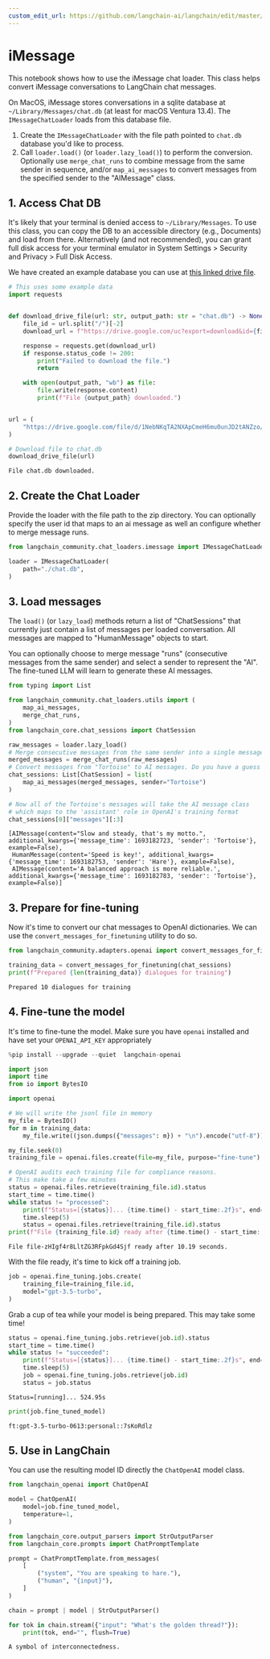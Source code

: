 ```yaml
---
custom_edit_url: https://github.com/langchain-ai/langchain/edit/master/docs/docs/integrations/chat_loaders/imessage.ipynb
---
```

# iMessage

This notebook shows how to use the iMessage chat loader. This class helps convert iMessage conversations to LangChain chat messages.

On MacOS, iMessage stores conversations in a sqlite database at `~/Library/Messages/chat.db` (at least for macOS Ventura 13.4). 
The `IMessageChatLoader` loads from this database file. 

1. Create the `IMessageChatLoader` with the file path pointed to `chat.db` database you'd like to process.
2. Call `loader.load()` (or `loader.lazy_load()`) to perform the conversion. Optionally use `merge_chat_runs` to combine message from the same sender in sequence, and/or `map_ai_messages` to convert messages from the specified sender to the "AIMessage" class.

## 1. Access Chat DB

It's likely that your terminal is denied access to `~/Library/Messages`. To use this class, you can copy the DB to an accessible directory (e.g., Documents) and load from there. Alternatively (and not recommended), you can grant full disk access for your terminal emulator in System Settings > Security and Privacy > Full Disk Access.

We have created an example database you can use at [this linked drive file](https://drive.google.com/file/d/1NebNKqTA2NXApCmeH6mu0unJD2tANZzo/view?usp=sharing).


```python
# This uses some example data
import requests


def download_drive_file(url: str, output_path: str = "chat.db") -> None:
    file_id = url.split("/")[-2]
    download_url = f"https://drive.google.com/uc?export=download&id={file_id}"

    response = requests.get(download_url)
    if response.status_code != 200:
        print("Failed to download the file.")
        return

    with open(output_path, "wb") as file:
        file.write(response.content)
        print(f"File {output_path} downloaded.")


url = (
    "https://drive.google.com/file/d/1NebNKqTA2NXApCmeH6mu0unJD2tANZzo/view?usp=sharing"
)

# Download file to chat.db
download_drive_file(url)
```
```output
File chat.db downloaded.
```
## 2. Create the Chat Loader

Provide the loader with the file path to the zip directory. You can optionally specify the user id that maps to an ai message as well an configure whether to merge message runs.


```python
from langchain_community.chat_loaders.imessage import IMessageChatLoader
```


```python
loader = IMessageChatLoader(
    path="./chat.db",
)
```

## 3. Load messages

The `load()` (or `lazy_load`) methods return a list of "ChatSessions" that currently just contain a list of messages per loaded conversation. All messages are mapped to "HumanMessage" objects to start. 

You can optionally choose to merge message "runs" (consecutive messages from the same sender) and select a sender to represent the "AI". The fine-tuned LLM will learn to generate these AI messages.


```python
from typing import List

from langchain_community.chat_loaders.utils import (
    map_ai_messages,
    merge_chat_runs,
)
from langchain_core.chat_sessions import ChatSession

raw_messages = loader.lazy_load()
# Merge consecutive messages from the same sender into a single message
merged_messages = merge_chat_runs(raw_messages)
# Convert messages from "Tortoise" to AI messages. Do you have a guess who these conversations are between?
chat_sessions: List[ChatSession] = list(
    map_ai_messages(merged_messages, sender="Tortoise")
)
```


```python
# Now all of the Tortoise's messages will take the AI message class
# which maps to the 'assistant' role in OpenAI's training format
chat_sessions[0]["messages"][:3]
```



```output
[AIMessage(content="Slow and steady, that's my motto.", additional_kwargs={'message_time': 1693182723, 'sender': 'Tortoise'}, example=False),
 HumanMessage(content='Speed is key!', additional_kwargs={'message_time': 1693182753, 'sender': 'Hare'}, example=False),
 AIMessage(content='A balanced approach is more reliable.', additional_kwargs={'message_time': 1693182783, 'sender': 'Tortoise'}, example=False)]
```


## 3. Prepare for fine-tuning

Now it's time to convert our chat  messages to OpenAI dictionaries. We can use the `convert_messages_for_finetuning` utility to do so.


```python
from langchain_community.adapters.openai import convert_messages_for_finetuning
```


```python
training_data = convert_messages_for_finetuning(chat_sessions)
print(f"Prepared {len(training_data)} dialogues for training")
```
```output
Prepared 10 dialogues for training
```
## 4. Fine-tune the model

It's time to fine-tune the model. Make sure you have `openai` installed
and have set your `OPENAI_API_KEY` appropriately


```python
%pip install --upgrade --quiet  langchain-openai
```


```python
import json
import time
from io import BytesIO

import openai

# We will write the jsonl file in memory
my_file = BytesIO()
for m in training_data:
    my_file.write((json.dumps({"messages": m}) + "\n").encode("utf-8"))

my_file.seek(0)
training_file = openai.files.create(file=my_file, purpose="fine-tune")

# OpenAI audits each training file for compliance reasons.
# This make take a few minutes
status = openai.files.retrieve(training_file.id).status
start_time = time.time()
while status != "processed":
    print(f"Status=[{status}]... {time.time() - start_time:.2f}s", end="\r", flush=True)
    time.sleep(5)
    status = openai.files.retrieve(training_file.id).status
print(f"File {training_file.id} ready after {time.time() - start_time:.2f} seconds.")
```
```output
File file-zHIgf4r8LltZG3RFpkGd4Sjf ready after 10.19 seconds.
```
With the file ready, it's time to kick off a training job.


```python
job = openai.fine_tuning.jobs.create(
    training_file=training_file.id,
    model="gpt-3.5-turbo",
)
```

Grab a cup of tea while your model is being prepared. This may take some time!


```python
status = openai.fine_tuning.jobs.retrieve(job.id).status
start_time = time.time()
while status != "succeeded":
    print(f"Status=[{status}]... {time.time() - start_time:.2f}s", end="\r", flush=True)
    time.sleep(5)
    job = openai.fine_tuning.jobs.retrieve(job.id)
    status = job.status
```
```output
Status=[running]... 524.95s
```

```python
print(job.fine_tuned_model)
```
```output
ft:gpt-3.5-turbo-0613:personal::7sKoRdlz
```
## 5. Use in LangChain

You can use the resulting model ID directly the `ChatOpenAI` model class.


```python
from langchain_openai import ChatOpenAI

model = ChatOpenAI(
    model=job.fine_tuned_model,
    temperature=1,
)
```


```python
from langchain_core.output_parsers import StrOutputParser
from langchain_core.prompts import ChatPromptTemplate

prompt = ChatPromptTemplate.from_messages(
    [
        ("system", "You are speaking to hare."),
        ("human", "{input}"),
    ]
)

chain = prompt | model | StrOutputParser()
```


```python
for tok in chain.stream({"input": "What's the golden thread?"}):
    print(tok, end="", flush=True)
```
```output
A symbol of interconnectedness.
```